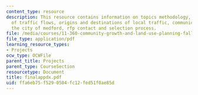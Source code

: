 ```yaml
---
content_type: resource
description: This resource contains information on topics methodology, distribution
  of traffic flows, origins and destinations of local traffic, communication with
  the city of medford, rfp contact and selection process.
file: /media/courses/11-360-community-growth-and-land-use-planning-fall-2006/ffa6eb75f5290504fc12fed51f0ae85d_finalappdx.pdf
file_type: application/pdf
learning_resource_types:
- Projects
ocw_type: OCWFile
parent_title: Projects
parent_type: CourseSection
resourcetype: Document
title: finalappdx.pdf
uid: ffa6eb75-f529-0504-fc12-fed51f0ae85d
---
```

